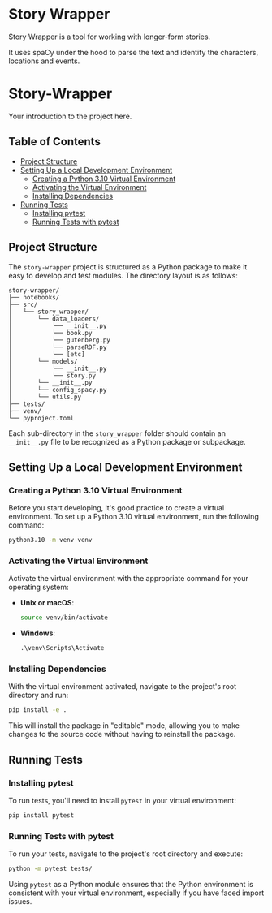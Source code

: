 # Story Wrapper

Story Wrapper is a tool for working with longer-form stories. 

It uses spaCy under the hood to parse the text and identify the characters, 
locations and events.

# Story-Wrapper

Your introduction to the project here.

## Table of Contents

- [Project Structure](#project-structure)
- [Setting Up a Local Development Environment](#setting-up-a-local-development-environment)
  - [Creating a Python 3.10 Virtual Environment](#creating-a-python-310-virtual-environment)
  - [Activating the Virtual Environment](#activating-the-virtual-environment)
  - [Installing Dependencies](#installing-dependencies)
- [Running Tests](#running-tests)
  - [Installing pytest](#installing-pytest)
  - [Running Tests with pytest](#running-tests-with-pytest)

## Project Structure

The `story-wrapper` project is structured as a Python package to make it easy to develop and test modules. The directory layout is as follows:

```plaintext
story-wrapper/
├── notebooks/
├── src/
│   └── story_wrapper/
│       └── data_loaders/
│           └── __init__.py
│           └── book.py
│           └── gutenberg.py
│           └── parseRDF.py
│           └── [etc]
│       └── models/
│           └── __init__.py
│           └── story.py
│       └── __init__.py
│       └── config_spacy.py
│       └── utils.py
├── tests/
├── venv/
└── pyproject.toml
```

Each sub-directory in the `story_wrapper` folder should contain an `__init__.py` file to be recognized as a Python package or subpackage.

## Setting Up a Local Development Environment

### Creating a Python 3.10 Virtual Environment

Before you start developing, it's good practice to create a virtual environment. To set up a Python 3.10 virtual environment, run the following command:

```bash
python3.10 -m venv venv
```

### Activating the Virtual Environment

Activate the virtual environment with the appropriate command for your operating system:

- **Unix or macOS**:

  ```bash
  source venv/bin/activate
  ```

- **Windows**:

  ```cmd
  .\venv\Scripts\Activate
  ```

### Installing Dependencies

With the virtual environment activated, navigate to the project's root directory and run:

```bash
pip install -e .
```

This will install the package in "editable" mode, allowing you to make changes to the source code without having to reinstall the package.

## Running Tests

### Installing pytest

To run tests, you'll need to install `pytest` in your virtual environment:

```bash
pip install pytest
```

### Running Tests with pytest

To run your tests, navigate to the project's root directory and execute:

```bash
python -m pytest tests/
```

Using `pytest` as a Python module ensures that the Python environment is consistent with your virtual environment, especially if you have faced import issues.
